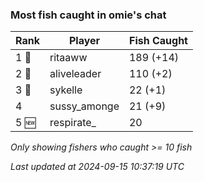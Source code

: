 ### Most fish caught in omie's chat
| Rank | Player | Fish Caught |
|------|--------|-----------|
| 1 🥇  | ritaaww  | 189 (+14) |
| 2 🥈  | aliveleader  | 110 (+2) |
| 3 🥉  | sykelle  | 22 (+1) |
| 4  | sussy_amonge  | 21 (+9) |
| 5 🆕 | respirate_  | 20 |

_Only showing fishers who caught >= 10 fish_

_Last updated at 2024-09-15 10:37:19 UTC_